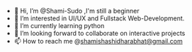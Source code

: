 - 👋 Hi, I’m @Shami-Sudo ,I'm still a beginner 
- 👀 I’m interested in UI/UX and Fullstack Web-Development. 
- 🌱 I’m currently learning python
- 💞️ I’m looking forward to collaborate on interactive projects
- 📫 How to reach me @shamishashidharabhat@gmail.com

<!---
Shami-Sudo/Shami-Sudo is a ✨ special ✨ repository because its `README.md` (this file) appears on your GitHub profile.
You can click the Preview link to take a look at your changes.
--->

